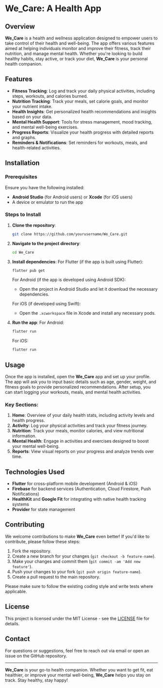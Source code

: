 # We_Care: A Health App

## Overview

**We_Care** is a health and wellness application designed to empower users to take control of their health and well-being. The app offers various features aimed at helping individuals monitor and improve their fitness, track their nutrition, and manage mental health. Whether you're looking to build healthy habits, stay active, or track your diet, **We_Care** is your personal health companion.

## Features

- **Fitness Tracking**: Log and track your daily physical activities, including steps, workouts, and calories burned.
- **Nutrition Tracking**: Track your meals, set calorie goals, and monitor your nutrient intake.
- **Health Insights**: Get personalized health recommendations and insights based on your data.
- **Mental Health Support**: Tools for stress management, mood tracking, and mental well-being exercises.
- **Progress Reports**: Visualize your health progress with detailed reports and graphs.
- **Reminders & Notifications**: Set reminders for workouts, meals, and health-related activities.

## Installation

### Prerequisites

Ensure you have the following installed:
- **Android Studio** (for Android users) or **Xcode** (for iOS users)
- A device or emulator to run the app

### Steps to Install

1. **Clone the repository**:
   ```bash
   git clone https://github.com/yourusername/We_Care.git
   ```

2. **Navigate to the project directory**:
   ```bash
   cd We_Care
   ```

3. **Install dependencies**:
   For Flutter (if the app is built using Flutter):
   ```bash
   flutter pub get
   ```

   For Android (if the app is developed using Android SDK):
   - Open the project in Android Studio and let it download the necessary dependencies.

   For iOS (if developed using Swift):
   - Open the `.xcworkspace` file in Xcode and install any necessary pods.

4. **Run the app**:
   For Android:
   ```bash
   flutter run
   ```

   For iOS:
   ```bash
   flutter run
   ```

## Usage

Once the app is installed, open the **We_Care** app and set up your profile. The app will ask you to input basic details such as age, gender, weight, and fitness goals to provide personalized recommendations. After setup, you can start logging your workouts, meals, and mental health activities.

### Key Sections:

1. **Home**: Overview of your daily health stats, including activity levels and health progress.
2. **Activity**: Log your physical activities and track your fitness journey.
3. **Nutrition**: Track your meals, monitor calories, and view nutritional information.
4. **Mental Health**: Engage in activities and exercises designed to boost your mental well-being.
5. **Reports**: View visual reports on your progress and analyze trends over time.

## Technologies Used

- **Flutter** for cross-platform mobile development (Android & iOS)
- **Firebase** for backend services (Authentication, Cloud Firestore, Push Notifications)
- **HealthKit** and **Google Fit** for integrating with native health tracking systems
- **Provider** for state management

## Contributing

We welcome contributions to make **We_Care** even better! If you'd like to contribute, please follow these steps:

1. Fork the repository.
2. Create a new branch for your changes (`git checkout -b feature-name`).
3. Make your changes and commit them (`git commit -am 'Add new feature'`).
4. Push your changes to your fork (`git push origin feature-name`).
5. Create a pull request to the main repository.

Please make sure to follow the existing coding style and write tests where applicable.

## License

This project is licensed under the MIT License - see the [LICENSE](LICENSE) file for details.

## Contact

For questions or suggestions, feel free to reach out via email or open an issue on the GitHub repository.

---

**We_Care** is your go-to health companion. Whether you want to get fit, eat healthier, or improve your mental well-being, **We_Care** helps you stay on track. Stay healthy, stay happy!
